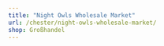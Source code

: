 ```yaml
---
title: "Night Owls Wholesale Market"
url: /chester/night-owls-wholesale-market/
shop: Großhandel
---
```

